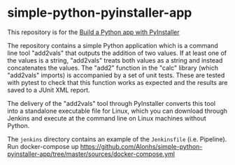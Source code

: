 # simple-python-pyinstaller-app

This repository is for the
[Build a Python app with PyInstaller](https://github.com/Alonhs/simple-python-pyinstaller-app.git)

The repository contains a simple Python application which is a command line tool "add2vals" that outputs the addition of two values. If at least one of the
values is a string, "add2vals" treats both values as a string and instead
concatenates the values. The "add2" function in the "calc" library (which
"add2vals" imports) is accompanied by a set of unit tests. These are tested with pytest to check that this function works as expected and the results are saved
to a JUnit XML report.

The delivery of the "add2vals" tool through PyInstaller converts this tool into
a standalone executable file for Linux, which you can download through Jenkins
and execute at the command line on Linux machines without Python.

The `jenkins` directory contains an example of the `Jenkinsfile` (i.e. Pipeline).
Run docker-compose up https://github.com/Alonhs/simple-python-pyinstaller-app/tree/master/sources/docker-compose.yml
